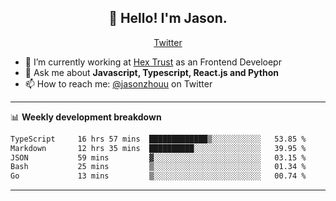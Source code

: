 <h2 align="center">👋 Hello! I'm Jason.</h2>
<p align="center">
  <a href="https://twitter.com/jasonzhouu">Twitter</a>
</p>


- 🔭 I’m currently working at [Hex Trust](https://hextrust.com/) as an Frontend Develoepr
- 💬 Ask me about **Javascript, Typescript, React.js and Python**
- 📫 How to reach me: [@jasonzhouu](https://twitter.com/jasonzhouu) on Twitter

-------

📊 **Weekly development breakdown**
<!--START_SECTION:waka-->

```txt
TypeScript     16 hrs 57 mins  █████████████▒░░░░░░░░░░░   53.85 %
Markdown       12 hrs 35 mins  ██████████░░░░░░░░░░░░░░░   39.95 %
JSON           59 mins         ▓░░░░░░░░░░░░░░░░░░░░░░░░   03.15 %
Bash           25 mins         ▒░░░░░░░░░░░░░░░░░░░░░░░░   01.34 %
Go             13 mins         ▒░░░░░░░░░░░░░░░░░░░░░░░░   00.74 %
```

<!--END_SECTION:waka-->

-------
